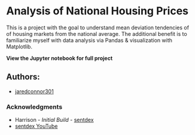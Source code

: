 # Analysis of National Housing Prices

This is a project with the goal to understand mean deviation tendencies of of housing markets from the national average. The additional benefit is to familiarize myself with data analysis via Pandas & visualization with Matplotlib.

__View the Jupyter notebook for full project__

## Authors:

* [jaredconnor301](https://github.com/jaredconnor301)

### Acknowledgments

* Harrison - *Initial Build* - [sentdex](https://github.com/Sentdex)
* [sentdex YouTube](https://www.youtube.com/results?search_query=sentdex)
